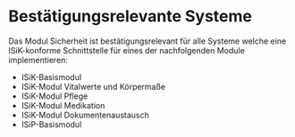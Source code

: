 # Bestätigungsrelevante Systeme

Das Modul Sicherheit ist bestätigungsrelevant für alle Systeme welche eine ISiK-konforme Schnittstelle für eines der nachfolgenden Module implementieren:

- ISiK-Basismodul
- ISiK-Modul Vitalwerte und Körpermaße
- ISiK-Modul Pflege
- ISiK-Modul Medikation
- ISiK-Modul Dokumentenaustausch
- ISiP-Basismodul